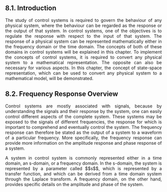 ## 8.1. Introduction
<p align="justify">
The study of control systems is required to govern the behaviour of any physical system, where the behaviour can be regarded as the response or the output of that system. In control systems, one of the objectives is to regulate the response with respect to the input of that system. The response of a physical system can be represented mathematically either in the frequency domain or the time domain. The concepts of both of these domains in control systems will be explained in this chapter. To implement the concepts of control systems, it is required to convert any physical system to a mathematical representation. The opposite can also be necessary for various aspects. In this chapter, the concept of state-space representation, which can be used to convert any physical system to a mathematical model, will be demonstrated. 
</p>

## 8.2. Frequency Response Overview
<p align="justify">
Control systems are mostly associated with signals, because by understanding the signals and their response by the system, one can easily control different aspects of the complete system. These systems may be exposed to the signals of different frequencies, the response for which is important to comprehend and eventually control the system. The frequency response can therefore be stated as the output of a system to a waveform of a particular frequency. More specifically, the frequency response can provide more information on the amplitude response and phase response of a system.
</p>

<p align="justify">
A system in control system is commonly represented either in a time domain, an s-domain, or a frequency domain. In the s-domain, the system is represented by a parameter called $$s$$, which is represented by a transfer function, and which can be derived from a time domain system through the Laplace transform. A frequency domain, on the other hand, provides specific details on the amplitude and phase of the system.
</p>

